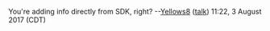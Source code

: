 You're adding info directly from SDK, right?
--[Yellows8](User:Yellows8 "wikilink")
([talk](User%20talk:Yellows8.md "wikilink")) 11:22, 3 August 2017 (CDT)

